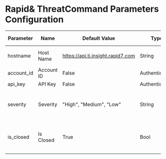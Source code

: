# Rapid& ThreatCommand Parameters Configuration
Parameter                           | Name | Default Value | Type | Required (True/False) | Description
---                                 | --- | --- | --- |--- |---
hostname                            | Host Name | https://api.ti.insight.rapid7.com | String | True | IP or URL for the instance.
account_id                          | Account ID | False | Authentication | True | 
api_key                             | API Key | False | Authentication | True | 
severity                            | Severity | "High", "Medium", "Low" | String | False | you can specify the alert severity to pull
is_closed                           | Is Closed | True | Bool | False | Change to folse for ignoring closed alerts
